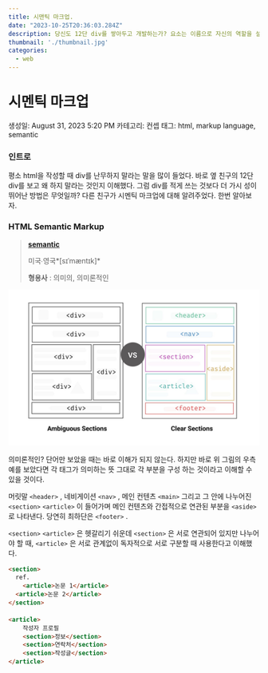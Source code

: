 ```yaml
---
title: 시맨틱 마크업.
date: "2023-10-25T20:36:03.284Z"
description: 당신도 12단 div를 쌓아두고 개발하는가? 요소는 이름으로 자신의 역할을 설명해야한다.
thumbnail: './thumbnail.jpg'
categories:
  - web
---
```


# 시멘틱 마크업

생성일: August 31, 2023 5:20 PM
카테고리: 컨셉
태그: html, markup language, semantic

### 인트로

평소 html을 작성할 때 div를 난무하지 말라는 말을 많이 들었다. 바로 옆 친구의 12단 div를 보고 왜 하지 말라는 것인지 이해했다. 그럼 div를 적게 쓰는 것보다 더 가시 성이 뛰어난 방법은 무엇일까? 다른 친구가 시멘틱 마크업에 대해 알려주었다. 한번 알아보자.

### HTML Semantic Markup

> **[semantic](https://en.dict.naver.com/#/entry/enko/74453940307f4c45ba76b0aa988fc5c3)**
> 
> 미국∙영국*[sɪˈmæntɪk]*
> 
> **형용사**
> : 의미의, 의미론적인
> 

![](./semantic.png)

의미론적인? 단어만 보았을 때는 바로 이해가 되지 않는다. 하지만 바로 위 그림의 우측 예를 보았다면 각 태그가 의미하는 뜻 그대로 각 부분을 구성 하는 것이라고 이해할 수 있을 것이다.

머릿말 `<header>` , 네비게이션 `<nav>` , 메인 컨텐츠 `<main>` 그리고 그 안에 나누어진 `<section>` `<article>` 이 들어가며 메인 컨텐츠와 간접적으로 연관된 부분을 `<aside>` 로 나타낸다. 당연히 최하단은 `<footer>` .

`<section>` `<article>` 은 헷갈리기 쉬운데 `<section>` 은 서로 연관되어 있지만 나누어야 할 때, `<article>` 은 서로 관계없이 독자적으로 서로 구분할 때 사용한다고 이해했다.

```html
<section>
  ref.
	<article>논문 1</article>
  <article>논문 2</article>
</section>

<article>
	작성자 프로필
	<section>정보</section>
	<section>연락처</section>
	<section>작성글</section>
</article>
```